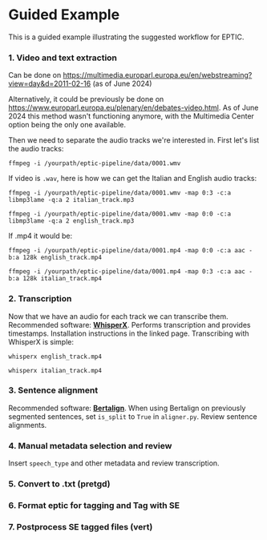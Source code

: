 # Guided Example

This is a guided example illustrating the suggested workflow for EPTIC.

### 1. Video and text extraction

Can be done on https://multimedia.europarl.europa.eu/en/webstreaming?view=day&d=2011-02-16 (as of June 2024)

Alternatively, it could be previously be done on https://www.europarl.europa.eu/plenary/en/debates-video.html. As of June 2024 this method wasn't functioning anymore, with the Multimedia Center option being the only one available.

Then we need to separate the audio tracks we're interested in. First let's list the audio tracks:

`ffmpeg -i /yourpath/eptic-pipeline/data/0001.wmv` 

If video is `.wav`, here is how we can get the Italian and English audio tracks:

`ffmpeg -i /yourpath/eptic-pipeline/data/0001.wmv -map 0:3 -c:a libmp3lame -q:a 2 italian_track.mp3`
 
`ffmpeg -i /yourpath/eptic-pipeline/data/0001.wmv -map 0:0 -c:a libmp3lame -q:a 2 english_track.mp3`

If .mp4 it would be:

`ffmpeg -i /yourpath/eptic-pipeline/data/0001.mp4 -map 0:0 -c:a aac -b:a 128k english_track.mp4`

`ffmpeg -i /yourpath/eptic-pipeline/data/0001.mp4 -map 0:3 -c:a aac -b:a 128k italian_track.mp4`


### 2. Transcription

Now that we have an audio for each track we can transcribe them. Recommended software: [**WhisperX**](https://github.com/m-bain/whisperX). Performs transcription and provides timestamps. Installation instructions in the linked page. Transcribing with WhisperX is simple:

`whisperx english_track.mp4`

`whisperx italian_track.mp4`


### 3. Sentence alignment

Recommended software: [**Bertalign**]([https://github.com/m-bain/whisperX](https://github.com/bfsujason/bertalign)). When using Bertalign on previously segmented sentences, set `is_split` to `True` in `aligner.py`. Review sentence alignments. 


### 4. Manual metadata selection and review

Insert ```speech_type``` and other metadata and review transcription. 

### 5. Convert to .txt (pretgd)

### 6. Format eptic for tagging and Tag with SE

### 7. Postprocess SE tagged files (vert)
